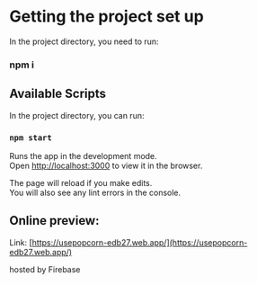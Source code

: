 # Getting the project set up

In the project directory, you need to run:

### npm i

## Available Scripts

In the project directory, you can run:

### `npm start`

Runs the app in the development mode.\
Open [http://localhost:3000](http://localhost:3000) to view it in the browser.

The page will reload if you make edits.\
You will also see any lint errors in the console.

## Online preview:
Link: [https://usepopcorn-edb27.web.app/](https://usepopcorn-edb27.web.app/)

hosted by Firebase
